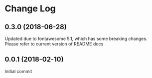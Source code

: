 # Change Log

<a name="0.3.0"></a>
## 0.3.0 (2018-06-28)
Updated due to fontawesome 5.1, which has some breaking changes. Please refer to current version of README docs
<a name="0.0.1"></a>
## 0.0.1 (2018-02-10)
Initial commit